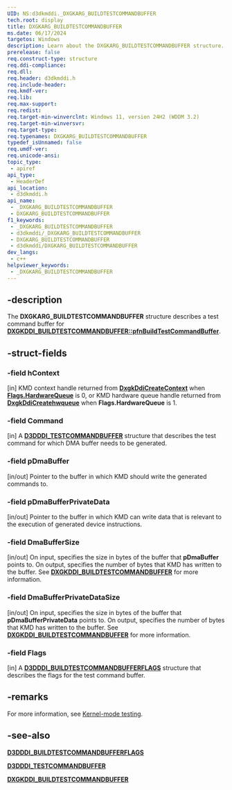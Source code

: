```yaml
---
UID: NS:d3dkmddi._DXGKARG_BUILDTESTCOMMANDBUFFER
tech.root: display
title: DXGKARG_BUILDTESTCOMMANDBUFFER
ms.date: 06/17/2024
targetos: Windows
description: Learn about the DXGKARG_BUILDTESTCOMMANDBUFFER structure.
prerelease: false
req.construct-type: structure
req.ddi-compliance: 
req.dll: 
req.header: d3dkmddi.h
req.include-header: 
req.kmdf-ver: 
req.lib: 
req.max-support: 
req.redist: 
req.target-min-winverclnt: Windows 11, version 24H2 (WDDM 3.2)
req.target-min-winversvr: 
req.target-type: 
req.typenames: DXGKARG_BUILDTESTCOMMANDBUFFER
typedef_isUnnamed: false
req.umdf-ver: 
req.unicode-ansi: 
topic_type:
 - apiref
api_type:
 - HeaderDef
api_location:
 - d3dkmddi.h
api_name:
 - _DXGKARG_BUILDTESTCOMMANDBUFFER
 - DXGKARG_BUILDTESTCOMMANDBUFFER
f1_keywords:
 - _DXGKARG_BUILDTESTCOMMANDBUFFER
 - d3dkmddi/_DXGKARG_BUILDTESTCOMMANDBUFFER
 - DXGKARG_BUILDTESTCOMMANDBUFFER
 - d3dkmddi/DXGKARG_BUILDTESTCOMMANDBUFFER
dev_langs:
 - c++
helpviewer_keywords:
 - _DXGKARG_BUILDTESTCOMMANDBUFFER
---
```


## -description

The **DXGKARG_BUILDTESTCOMMANDBUFFER** structure describes a test command buffer for [**DXGKDDI_BUILDTESTCOMMANDBUFFER::pfnBuildTestCommandBuffer**](nc-d3dkmddi-dxgkddi_buildtestcommandbuffer.md).

## -struct-fields

### -field hContext

[in] KMD context handle returned from [**DxgkDdiCreateContext**](nc-d3dkmddi-dxgkddi_createcontext.md) when [**Flags.HardwareQueue**](../d3dukmdt/ns-d3dukmdt-d3dddi_buildtestcommandbufferflags.md) is 0, or KMD hardware queue handle returned from [**DxgkDdiCreatehwqueue**](nc-d3dkmddi-dxgkddi_createhardwarequeue.md) when **Flags.HardwareQueue** is 1.

### -field Command

[in] A [**D3DDDI_TESTCOMMANDBUFFER**](../d3dukmdt/ns-d3dukmdt-d3dddi_testcommandbuffer.md) structure that describes the test command for which DMA buffer needs to be generated.

### -field pDmaBuffer

[in/out] Pointer to the buffer in which KMD should write the generated commands to.

### -field pDmaBufferPrivateData

[in/out] Pointer to the buffer in which KMD can write data that is relevant to the execution of generated device instructions.

### -field DmaBufferSize

[in/out] On input, specifies the size in bytes of the buffer that **pDmaBuffer** points to. On output, specifies the number of bytes that KMD has written to the buffer. See  [**DXGKDDI_BUILDTESTCOMMANDBUFFER**](nc-d3dkmddi-dxgkddi_buildtestcommandbuffer.md) for more information.

### -field DmaBufferPrivateDataSize

[in/out] On input, specifies the size in bytes of the buffer that **pDmaBufferPrivateData** points to. On output, specifies the number of bytes that KMD has written to the buffer. See  [**DXGKDDI_BUILDTESTCOMMANDBUFFER**](nc-d3dkmddi-dxgkddi_buildtestcommandbuffer.md) for more information.

### -field Flags

[in] A [**D3DDDI_BUILDTESTCOMMANDBUFFERFLAGS**](../d3dukmdt/ns-d3dukmdt-d3dddi_buildtestcommandbufferflags.md) structure that describes the flags for the test command buffer.

## -remarks

For more information, see [Kernel-mode testing](/windows-hardware/drivers/display/kernel-mode-testing).

## -see-also

[**D3DDDI_BUILDTESTCOMMANDBUFFERFLAGS**](../d3dukmdt/ns-d3dukmdt-d3dddi_buildtestcommandbufferflags.md)

[**D3DDDI_TESTCOMMANDBUFFER**](../d3dukmdt/ns-d3dukmdt-d3dddi_testcommandbuffer.md)

 [**DXGKDDI_BUILDTESTCOMMANDBUFFER**](nc-d3dkmddi-dxgkddi_buildtestcommandbuffer.md)
